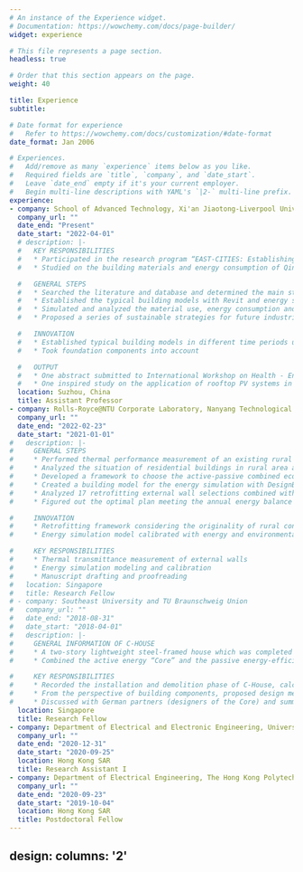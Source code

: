 ```yaml
---
# An instance of the Experience widget.
# Documentation: https://wowchemy.com/docs/page-builder/
widget: experience

# This file represents a page section.
headless: true

# Order that this section appears on the page.
weight: 40

title: Experience
subtitle:

# Date format for experience
#   Refer to https://wowchemy.com/docs/customization/#date-format
date_format: Jan 2006

# Experiences.
#   Add/remove as many `experience` items below as you like.
#   Required fields are `title`, `company`, and `date_start`.
#   Leave `date_end` empty if it's your current employer.
#   Begin multi-line descriptions with YAML's `|2-` multi-line prefix.
experience:
- company: School of Advanced Technology, Xi'an Jiaotong-Liverpool University
  company_url: ""
  date_end: "Present"
  date_start: "2022-04-01"
  # description: |-
  #   KEY RESPONSIBILITIES
  #   * Participated in the research program “EAST-CITIES: Establishing and Achieving Sustainability Targets in Eastern Chinese Cities”
  #   * Studied on the building materials and energy consumption of Qingdao industrial buildings

  #   GENERAL STEPS
  #   * Searched the literature and database and determined the main structure type of Qingdao industrial buildings (steel structure, steel-concrete composite structure), and its material consumption range and energy use form
  #   * Established the typical building models with Revit and energy simulation models with DesignBuilder
  #   * Simulated and analyzed the material use, energy consumption and CO2 emission of each typical building
  #   * Proposed a series of sustainable strategies for future industrial buildings

  #   INNOVATION
  #   * Established typical building models in different time periods under different energy-efficient standards, which have also affected the material use and energy consumption
  #   * Took foundation components into account

  #   OUTPUT
  #   * One abstract submitted to International Workshop on Health - Energy Efficiency & Intelligent Building Systems (HEIBS) to be hold in 2021
  #   * One inspired study on the application of rooftop PV systems in lightweight steel-structured industrial buildings, accepted by the conference Alternative & Renewable Energy Quest in Architecture and Urbanism (AREQ) in 2020
  location: Suzhou, China
  title: Assistant Professor
- company: Rolls-Royce@NTU Corporate Laboratory, Nanyang Technological University
  company_url: ""
  date_end: "2022-02-23"
  date_start: "2021-01-01"
#   description: |-
#     GENERAL STEPS
#     * Performed thermal performance measurement of an existing rural house
#     * Analyzed the situation of residential buildings in rural area and the retrofitting feasibility
#     * Developed a framework to choose the active-passive combined economically optimal retrofitting strategies for existing rural dwellings
#     * Created a building model for the energy simulation with DesignBuilder and calibrated it with the 2-month environmental and energy monitoring
#     * Analyzed 17 retrofitting external wall selections combined with a rooftop PV generation system
#     * Figured out the optimal plan meeting the annual energy balance requirement with the lowest budget

#     INNOVATION
#     * Retrofitting framework considering the originality of rural construction and material, economic capacity and the limitation of regional regulations
#     * Energy simulation model calibrated with energy and environmental monitoring data

#     KEY RESPONSIBILITIES
#     * Thermal transmittance measurement of external walls
#     * Energy simulation modeling and calibration
#     * Manuscript drafting and proofreading
#   location: Singapore
#   title: Research Fellow
# - company: Southeast University and TU Braunschweig Union
#   company_url: ""
#   date_end: "2018-08-31"
#   date_start: "2018-04-01"
#   description: |-
#     GENERAL INFORMATION OF C-HOUSE
#     * A two-story lightweight steel-framed house which was completed and delivered within 20 days with the application of three-level component assembly technology
#     * Combined the active energy “Core” and the passive energy-efficient envelope “Cube”

#     KEY RESPONSIBILITIES
#     * Recorded the installation and demolition phase of C-House, calculated the energy consumption during manufacturing, and also summarized the energy-efficient methods used in the building design and construction phase. (conference paper [4] published)
#     * From the perspective of building components, proposed design methods of maintainable residential buildings, namely durability and replaceable design of building components, and independent design of component groups. (conference paper [5] published)
#     * Discussed with German partners (designers of the Core) and summarized strategies of intelligent energy-plus house based on BIPV, especially the performance design during early design stage, the energy consumption-production method of HVAC system and PV system, and the smart energy control system. (journal article [1] published)
  location: Singapore
  title: Research Fellow
- company: Department of Electrical and Electronic Engineering, University of Hong Kong
  company_url: ""
  date_end: "2020-12-31"
  date_start: "2020-09-25"
  location: Hong Kong SAR
  title: Research Assistant I
- company: Department of Electrical Engineering, The Hong Kong Polytechnic University
  company_url: ""
  date_end: "2020-09-23"
  date_start: "2019-10-04"
  location: Hong Kong SAR
  title: Postdoctoral Fellow
---
```


design:
  columns: '2'
---
